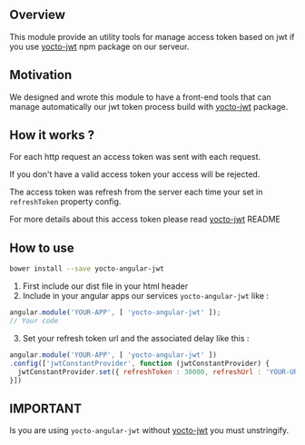 ## Overview

This module provide an utility tools for manage access token based on jwt
if you use [yocto-jwt](https://www.npmjs.com/package/yocto-jwt) npm package on our serveur.

## Motivation 

We designed and wrote this module to have a front-end tools that can manage automatically our
jwt token process build with [yocto-jwt](https://www.npmjs.com/package/yocto-jwt) package.

## How it works ?

For each http request an access token was sent with each request.

If you don't have a valid access token your access will be rejected.

The access token was refresh from the server each time your set in `refreshToken` property config.

For more details about this access token please read [yocto-jwt](https://www.npmjs.com/package/yocto-jwt) README

## How to use

```bash
bower install --save yocto-angular-jwt
```

1. First include our dist file in your html header
2. Include in your angular apps our services `yocto-angular-jwt` like : 

```javascript
angular.module('YOUR-APP', [ 'yocto-angular-jwt' ]);
// Your code
```
3. Set your refresh token url and the associated delay like this : 

```javascript
angular.module('YOUR-APP', [ 'yocto-angular-jwt' ])
.config(['jwtConstantProvider', function (jwtConstantProvider) {
  jwtConstantProvider.set({ refreshToken : 30000, refreshUrl : 'YOUR-URL', autoStart : true });
}])
```
## IMPORTANT

Is you are using `yocto-angular-jwt` without [yocto-jwt](https://www.npmjs.com/package/yocto-jwt) you must unstringify.